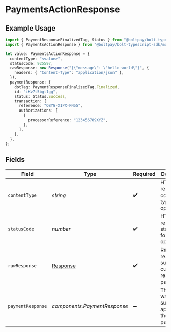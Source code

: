 # PaymentsActionResponse

## Example Usage

```typescript
import { PaymentResponseFinalizedTag, Status } from "@boltpay/bolt-typescript-sdk/models/components";
import { PaymentsActionResponse } from "@boltpay/bolt-typescript-sdk/models/operations";

let value: PaymentsActionResponse = {
  contentType: "<value>",
  statusCode: 925597,
  rawResponse: new Response("{\"message\": \"hello world\"}", {
    headers: { "Content-Type": "application/json" },
  }),
  paymentResponse: {
    dotTag: PaymentResponseFinalizedTag.Finalized,
    id: "iKv7t5bgt1gg",
    status: Status.Success,
    transaction: {
      reference: "OBYG-X1PX-FN55",
      authorizations: [
        {
          processorReference: "123456789XYZ",
        },
      ],
    },
  },
};
```

## Fields

| Field                                                                 | Type                                                                  | Required                                                              | Description                                                           |
| --------------------------------------------------------------------- | --------------------------------------------------------------------- | --------------------------------------------------------------------- | --------------------------------------------------------------------- |
| `contentType`                                                         | *string*                                                              | :heavy_check_mark:                                                    | HTTP response content type for this operation                         |
| `statusCode`                                                          | *number*                                                              | :heavy_check_mark:                                                    | HTTP response status code for this operation                          |
| `rawResponse`                                                         | [Response](https://developer.mozilla.org/en-US/docs/Web/API/Response) | :heavy_check_mark:                                                    | Raw HTTP response; suitable for custom response parsing               |
| `paymentResponse`                                                     | *components.PaymentResponse*                                          | :heavy_minus_sign:                                                    | The action was successfully applied to the pending payment            |